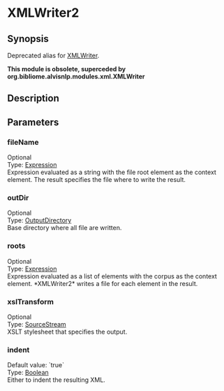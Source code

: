 <h1 class="module">XMLWriter2</h1>

## Synopsis

Deprecated alias for <a href="../module/XMLWriter" class="module">XMLWriter</a>.

**This module is obsolete, superceded by org.bibliome.alvisnlp.modules.xml.XMLWriter**

## Description

## Parameters

<a name="fileName">

### fileName

<div class="param-level param-level-optional">Optional
</div>
<div class="param-type">Type: <a href="../converter/alvisnlp.corpus.expressions.Expression" class="converter">Expression</a>
</div>
Expression evaluated as a string with the file root element as the context element. The result specifies the file where to write the result.

<a name="outDir">

### outDir

<div class="param-level param-level-optional">Optional
</div>
<div class="param-type">Type: <a href="../converter/org.bibliome.util.files.OutputDirectory" class="converter">OutputDirectory</a>
</div>
Base directory where all file are written.

<a name="roots">

### roots

<div class="param-level param-level-optional">Optional
</div>
<div class="param-type">Type: <a href="../converter/alvisnlp.corpus.expressions.Expression" class="converter">Expression</a>
</div>
Expression evaluated as a list of elements with the corpus as the context element. *XMLWriter2* writes a file for each element in the result.

<a name="xslTransform">

### xslTransform

<div class="param-level param-level-optional">Optional
</div>
<div class="param-type">Type: <a href="../converter/org.bibliome.util.streams.SourceStream" class="converter">SourceStream</a>
</div>
XSLT stylesheet that specifies the output.

<a name="indent">

### indent

<div class="param-level param-level-default-value">Default value: `true`
</div>
<div class="param-type">Type: <a href="../converter/java.lang.Boolean" class="converter">Boolean</a>
</div>
Either to indent the resulting XML.

